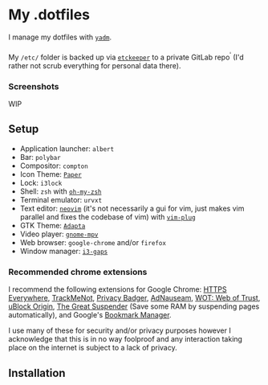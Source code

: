 # My .dotfiles

I manage my dotfiles with [`yadm`](https://github.com/TheLocehiliosan/yadm).

My `/etc/` folder is backed up via [`etckeeper`](https://wiki.archlinux.org/index.php/etckeeper) to a private GitLab repo<sup><sup><sup><a href="https://gitlab.com/gatlinnewhouse/etc_backup/tree/master">.</a></sup></sup></sup> (I'd rather not scrub everything for personal data there).

### Screenshots

WIP

## Setup

* Application launcher: `albert`
* Bar: `polybar`
* Compositor: `compton`
* Icon Theme: [`Paper`](https://github.com/snwh/paper-icon-theme)
* Lock: `i3lock`
* Shell: `zsh` with [`oh-my-zsh`](https://github.com/robbyrussell/oh-my-zsh)
* Terminal emulator: `urvxt`
* Text editor: [`neovim`](https://github.com/neovim/neovim) (it's not necessarily a gui for vim, just makes vim parallel and fixes the codebase of vim) with [`vim-plug`](https://github.com/junegunn/vim-plug)
* GTK Theme: [`Adapta`](https://github.com/adapta-project/adapta-gtk-theme)
* Video player: [`gnome-mpv`](https://github.com/gnome-mpv/gnome-mpv)
* Web browser: `google-chrome` and/or `firefox`
* Window manager: [`i3-gaps`](https://github.com/Airblader/i3)

### Recommended chrome extensions
I recommend the following extensions for Google Chrome: [HTTPS Everywhere](https://chrome.google.com/webstore/detail/https-everywhere/gcbommkclmclpchllfjekcdonpmejbdp?hl=en), [TrackMeNot](https://chrome.google.com/webstore/detail/trackmenot/cgllkjmdafllcidaehjejjhpfkmanmka?hl=en), [Privacy Badger](https://chrome.google.com/webstore/detail/privacy-badger/pkehgijcmpdhfbdbbnkijodmdjhbjlgp?hl=en-US), [AdNauseam](https://adnauseam.io/), [WOT: Web of Trust](https://chrome.google.com/webstore/detail/wot-web-of-trust-website/bhmmomiinigofkjcapegjjndpbikblnp?hl=en), [uBlock Origin](https://chrome.google.com/webstore/detail/ublock-origin/cjpalhdlnbpafiamejdnhcphjbkeiagm?hl=en), [The Great Suspender](https://chrome.google.com/webstore/detail/the-great-suspender/klbibkeccnjlkjkiokjodocebajanakg?hl=en) (Save some RAM by suspending pages automatically), and Google's [Bookmark Manager](https://chrome.google.com/webstore/detail/bookmark-manager/gmlllbghnfkpflemihljekbapjopfjik?hl=en).

I use many of these for security and/or privacy purposes however I acknowledge that this is in no way foolproof and any interaction taking place on the internet is subject to a lack of privacy.

## Installation

